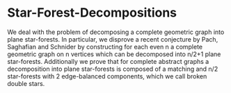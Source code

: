 # Star-Forest-Decompositions
We deal with the problem of decomposing a complete geometric graph into plane star-forests. In particular, we disprove a recent conjecture by Pach, Saghafian and Schnider by constructing for each even n a complete geometric graph on n vertices which can be decomposed into n/2+1 plane star-forests. Additionally we prove that for complete abstract graphs a decomposition into plane star-forests is composed of a matching and n/2 star-forests with 2 edge-balanced components, which we call broken double stars. 
